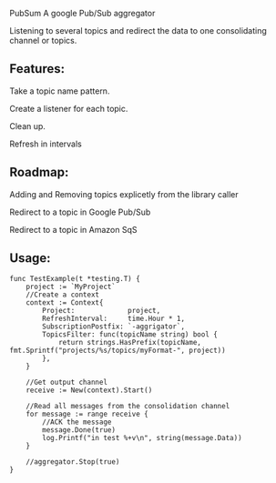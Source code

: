 PubSum A google Pub/Sub aggregator

Listening to several topics and redirect the data to one consolidating channel or topics.

Features:
-------------
Take a topic name pattern.

Create a listener for each topic.

Clean up.

Refresh in intervals


Roadmap:
---------
Adding and Removing topics explicetly from the library caller

Redirect to a topic in Google Pub/Sub

Redirect to a topic in Amazon SqS

Usage:
----------
```golang
func TestExample(t *testing.T) {
	project := `MyProject`
	//Create a context
	context := Context{
		Project:             project,
		RefreshInterval:     time.Hour * 1,
		SubscriptionPostfix: `-aggrigator`,
		TopicsFilter: func(topicName string) bool {
			return strings.HasPrefix(topicName, fmt.Sprintf("projects/%s/topics/myFormat-", project))
		},
	}

	//Get output channel
	receive := New(context).Start()

	//Read all messages from the consolidation channel
	for message := range receive {
		//ACK the message
		message.Done(true)
		log.Printf("in test %+v\n", string(message.Data))
	}

	//aggregator.Stop(true)
}
```
